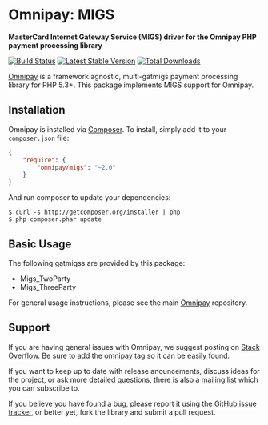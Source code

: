 # Omnipay: MIGS

**MasterCard Internet Gateway Service (MIGS) driver for the Omnipay PHP payment processing library**

[![Build Status](https://travis-ci.org/omnipay/migs.png?branch=master)](https://travis-ci.org/omnipay/migs)
[![Latest Stable Version](https://poser.pugx.org/omnipay/migs/version.png)](https://packagist.org/packages/omnipay/migs)
[![Total Downloads](https://poser.pugx.org/omnipay/migs/d/total.png)](https://packagist.org/packages/omnipay/migs)

[Omnipay](https://github.com/omnipay/omnipay) is a framework agnostic, multi-gatmigs payment
processing library for PHP 5.3+. This package implements MIGS support for Omnipay.

## Installation

Omnipay is installed via [Composer](http://getcomposer.org/). To install, simply add it
to your `composer.json` file:

```json
{
    "require": {
        "omnipay/migs": "~2.0"
    }
}
```

And run composer to update your dependencies:

    $ curl -s http://getcomposer.org/installer | php
    $ php composer.phar update

## Basic Usage

The following gatmigss are provided by this package:

* Migs_TwoParty
* Migs_ThreeParty

For general usage instructions, please see the main [Omnipay](https://github.com/omnipay/omnipay)
repository.

## Support

If you are having general issues with Omnipay, we suggest posting on
[Stack Overflow](http://stackoverflow.com/). Be sure to add the
[omnipay tag](http://stackoverflow.com/questions/tagged/omnipay) so it can be easily found.

If you want to keep up to date with release anouncements, discuss ideas for the project,
or ask more detailed questions, there is also a [mailing list](https://groups.google.com/forum/#!forum/omnipay) which
you can subscribe to.

If you believe you have found a bug, please report it using the [GitHub issue tracker](https://github.com/omnipay/migs/issues),
or better yet, fork the library and submit a pull request.
